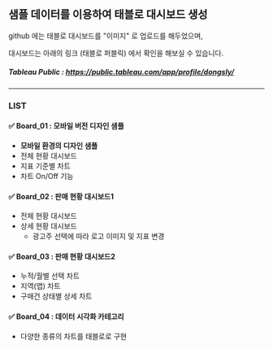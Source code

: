 ## 샘플 데이터를 이용하여 태블로 대시보드 생성


github 에는 태블로 대시보드를 "이미지" 로 업로드를 해두었으며,

대시보드는 아래의 링크 (태블로 퍼블릭) 에서 확인을 해보실 수 있습니다.
##### Tableau Public : https://public.tableau.com/app/profile/dongsly/
---
### LIST
#### ✅ Board_01 : 모바일 버전 디자인 샘플
* **모바일 환경의 디자인 샘플**
* 전체 현황 대시보드
* 지표 기준별 차트
* 차트 On/Off 기능
#### ✅ Board_02 : 판매 현황 대시보드1
* 전체 현황 대시보드
* 상세 현황 대시보드
  - 광고주 선택에 따라 로고 이미지 및 지표 변경
#### ✅ Board_03 : 판매 현황 대시보드2
* 누적/월별 선택 차트
* 지역(맵) 차트
* 구매건 상태별 상세 차트
#### ✅ Board_04 : 데이터 시각화 카테고리
* 다양한 종류의 차트를 태블로로 구현
